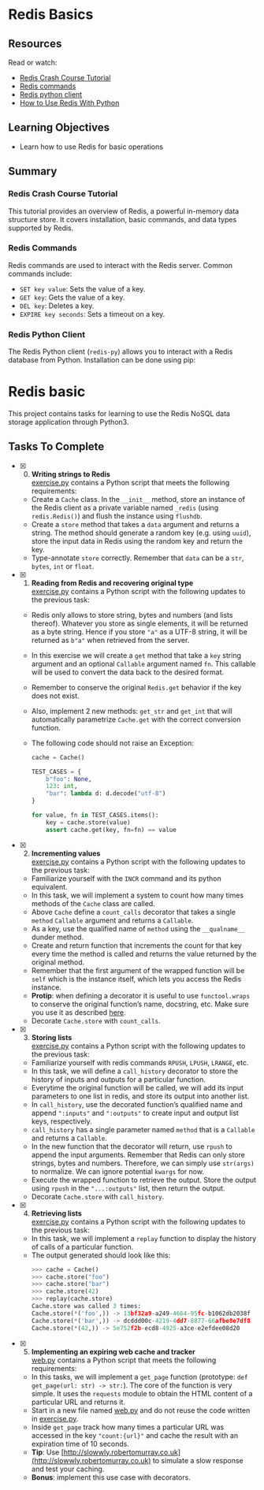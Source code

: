 # Redis Basics

## Resources

Read or watch:

- [Redis Crash Course Tutorial](https://www.youtube.com/watch?v=Hbt56gFj998)
- [Redis commands](https://redis.io/docs/latest/commands/)
- [Redis python client](https://redis-py.readthedocs.io/en/stable/)
- [How to Use Redis With Python](https://realpython.com/python-redis/)

## Learning Objectives

- Learn how to use Redis for basic operations

## Summary

### Redis Crash Course Tutorial

This tutorial provides an overview of Redis, a powerful in-memory data structure store. It covers installation, basic commands, and data types supported by Redis.

### Redis Commands

Redis commands are used to interact with the Redis server. Common commands include:

- `SET key value`: Sets the value of a key.
- `GET key`: Gets the value of a key.
- `DEL key`: Deletes a key.
- `EXPIRE key seconds`: Sets a timeout on a key.

### Redis Python Client

The Redis Python client (`redis-py`) allows you to interact with a Redis database from Python. Installation can be done using pip:

# Redis basic

This project contains tasks for learning to use the Redis NoSQL data storage application through Python3.

## Tasks To Complete

- [x] 0. **Writing strings to Redis**<br/>[exercise.py](exercise.py) contains a Python script that meets the following requirements:

  - Create a `Cache` class. In the `__init__` method, store an instance of the Redis client as a private variable named `_redis` (using `redis.Redis()`) and flush the instance using `flushdb`.
  - Create a `store` method that takes a `data` argument and returns a string. The method should generate a random key (e.g. using `uuid`), store the input data in Redis using the random key and return the key.
  - Type-annotate `store` correctly. Remember that `data` can be a `str`, `bytes`, `int` or `float`.

- [x] 1. **Reading from Redis and recovering original type**<br/>[exercise.py](exercise.py) contains a Python script with the following updates to the previous task:

  - Redis only allows to store string, bytes and numbers (and lists thereof). Whatever you store as single elements, it will be returned as a byte string. Hence if you store `"a"` as a UTF-8 string, it will be returned as `b"a"` when retrieved from the server.
  - In this exercise we will create a `get` method that take a `key` string argument and an optional `Callable` argument named `fn`. This callable will be used to convert the data back to the desired format.
  - Remember to conserve the original `Redis.get` behavior if the key does not exist.
  - Also, implement 2 new methods: `get_str` and `get_int` that will automatically parametrize `Cache.get` with the correct conversion function.
  - The following code should not raise an Exception:

    ```python
    cache = Cache()

    TEST_CASES = {
        b"foo": None,
        123: int,
        "bar": lambda d: d.decode("utf-8")
    }

    for value, fn in TEST_CASES.items():
        key = cache.store(value)
        assert cache.get(key, fn=fn) == value
    ```

- [x] 2. **Incrementing values**<br/>[exercise.py](exercise.py) contains a Python script with the following updates to the previous task:

  - Familiarize yourself with the `INCR` command and its python equivalent.
  - In this task, we will implement a system to count how many times methods of the `Cache` class are called.
  - Above `Cache` define a `count_calls` decorator that takes a single `method` `Callable` argument and returns a `Callable`.
  - As a key, use the qualified name of `method` using the `__qualname__` dunder method.
  - Create and return function that increments the count for that key every time the method is called and returns the value returned by the original method.
  - Remember that the first argument of the wrapped function will be `self` which is the instance itself, which lets you access the Redis instance.
  - **Protip**: when defining a decorator it is useful to use `functool.wraps` to conserve the original function’s name, docstring, etc. Make sure you use it as described [here](https://docs.python.org/3.7/library/functools.html#functools.wraps).
  - Decorate `Cache.store` with `count_calls`.

- [x] 3. **Storing lists**<br/>[exercise.py](exercise.py) contains a Python script with the following updates to the previous task:

  - Familiarize yourself with redis commands `RPUSH`, `LPUSH`, `LRANGE`, etc.
  - In this task, we will define a `call_history` decorator to store the history of inputs and outputs for a particular function.
  - Everytime the original function will be called, we will add its input parameters to one list in redis, and store its output into another list.
  - In `call_history`, use the decorated function’s qualified name and append `":inputs"` and `":outputs"` to create input and output list keys, respectively.
  - `call_history` has a single parameter named `method` that is a `Callable` and returns a `Callable`.
  - In the new function that the decorator will return, use `rpush` to append the input arguments. Remember that Redis can only store strings, bytes and numbers. Therefore, we can simply use `str(args)` to normalize. We can ignore potential `kwargs` for now.
  - Execute the wrapped function to retrieve the output. Store the output using `rpush` in the `"...:outputs"` list, then return the output.
  - Decorate `Cache.store` with `call_history`.

- [x] 4. **Retrieving lists**<br/>[exercise.py](exercise.py) contains a Python script with the following updates to the previous task:

  - In this task, we will implement a `replay` function to display the history of calls of a particular function.
  - The output generated should look like this:
    ```py
    >>> cache = Cache()
    >>> cache.store("foo")
    >>> cache.store("bar")
    >>> cache.store(42)
    >>> replay(cache.store)
    Cache.store was called 3 times:
    Cache.store(*('foo',)) -> 13bf32a9-a249-4664-95fc-b1062db2038f
    Cache.store(*('bar',)) -> dcddd00c-4219-4dd7-8877-66afbe8e7df8
    Cache.store(*(42,)) -> 5e752f2b-ecd8-4925-a3ce-e2efdee08d20
    ```

- [x] 5. **Implementing an expiring web cache and tracker**<br/>[web.py](web.py) contains a Python script that meets the following requirements:
  - In this tasks, we will implement a `get_page` function (prototype: `def get_page(url: str) -> str:`). The core of the function is very simple. It uses the `requests` module to obtain the HTML content of a particular URL and returns it.
  - Start in a new file named [web.py](web.py) and do not reuse the code written in [exercise.py](exercise.py).
  - Inside `get_page` track how many times a particular URL was accessed in the key `"count:{url}"` and cache the result with an expiration time of 10 seconds.
  - **Tip**: Use [http://slowwly.robertomurray.co.uk](http://slowwly.robertomurray.co.uk) to simulate a slow response and test your caching.
  - **Bonus**: implement this use case with decorators.
